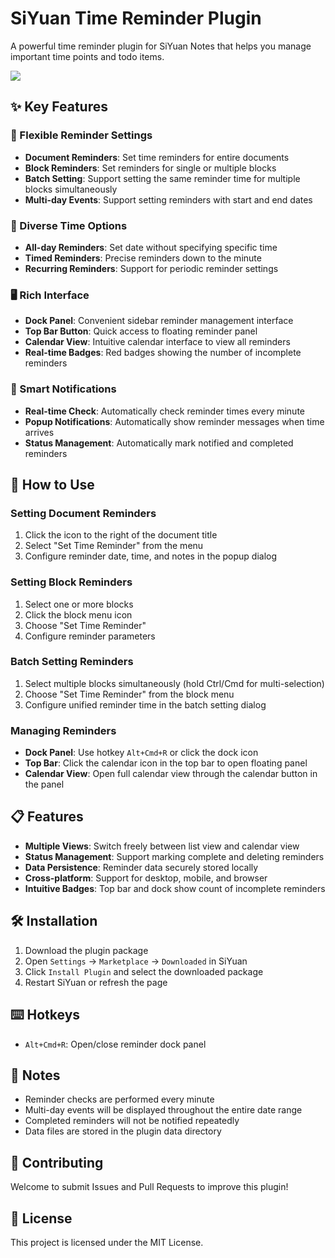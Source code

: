 # SiYuan Time Reminder Plugin

A powerful time reminder plugin for SiYuan Notes that helps you manage important time points and todo items.

![](https://fastly.jsdelivr.net/gh/Achuan-2/PicBed/assets/PixPin_2025-06-10_03-58-30-2025-06-10.png)
## ✨ Key Features

### 🎯 Flexible Reminder Settings
- **Document Reminders**: Set time reminders for entire documents
- **Block Reminders**: Set reminders for single or multiple blocks
- **Batch Setting**: Support setting the same reminder time for multiple blocks simultaneously
- **Multi-day Events**: Support setting reminders with start and end dates

### 📅 Diverse Time Options
- **All-day Reminders**: Set date without specifying specific time
- **Timed Reminders**: Precise reminders down to the minute
- **Recurring Reminders**: Support for periodic reminder settings

### 🖥️ Rich Interface
- **Dock Panel**: Convenient sidebar reminder management interface
- **Top Bar Button**: Quick access to floating reminder panel
- **Calendar View**: Intuitive calendar interface to view all reminders
- **Real-time Badges**: Red badges showing the number of incomplete reminders

### 🔔 Smart Notifications
- **Real-time Check**: Automatically check reminder times every minute
- **Popup Notifications**: Automatically show reminder messages when time arrives
- **Status Management**: Automatically mark notified and completed reminders

## 🚀 How to Use

### Setting Document Reminders
1. Click the icon to the right of the document title
2. Select "Set Time Reminder" from the menu
3. Configure reminder date, time, and notes in the popup dialog

### Setting Block Reminders
1. Select one or more blocks
2. Click the block menu icon
3. Choose "Set Time Reminder"
4. Configure reminder parameters

### Batch Setting Reminders
1. Select multiple blocks simultaneously (hold Ctrl/Cmd for multi-selection)
2. Choose "Set Time Reminder" from the block menu
3. Configure unified reminder time in the batch setting dialog

### Managing Reminders
- **Dock Panel**: Use hotkey `Alt+Cmd+R` or click the dock icon
- **Top Bar**: Click the calendar icon in the top bar to open floating panel
- **Calendar View**: Open full calendar view through the calendar button in the panel

## 📋 Features

- **Multiple Views**: Switch freely between list view and calendar view
- **Status Management**: Support marking complete and deleting reminders
- **Data Persistence**: Reminder data securely stored locally
- **Cross-platform**: Support for desktop, mobile, and browser
- **Intuitive Badges**: Top bar and dock show count of incomplete reminders

## 🛠️ Installation

1. Download the plugin package
2. Open `Settings` → `Marketplace` → `Downloaded` in SiYuan
3. Click `Install Plugin` and select the downloaded package
4. Restart SiYuan or refresh the page

## ⌨️ Hotkeys

- `Alt+Cmd+R`: Open/close reminder dock panel

## 📝 Notes

- Reminder checks are performed every minute
- Multi-day events will be displayed throughout the entire date range
- Completed reminders will not be notified repeatedly
- Data files are stored in the plugin data directory

## 🤝 Contributing

Welcome to submit Issues and Pull Requests to improve this plugin!

## 📄 License

This project is licensed under the MIT License.